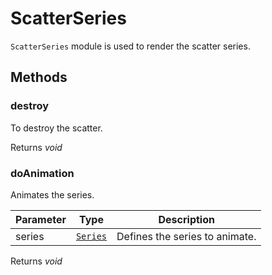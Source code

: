 # ScatterSeries

`ScatterSeries` module is used to render the scatter series.

## Methods

### destroy

To destroy the scatter.

Returns *void*

### doAnimation

Animates the series.

| Parameter | Type | Description |
|------|------|-------------|
| series |  [`Series`](./api-series.html) | Defines the series to animate. |

Returns *void*
